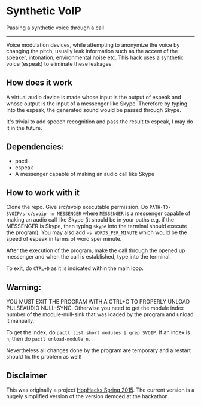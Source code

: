 # Synthetic VoIP
Passing a synthetic voice through a call

---

Voice modulation devices, while attempting to anonymize the voice by changing the pitch, usually leak information such as the accent of the speaker, intonation, environmental noise etc. 
This hack uses a synthetic voice (espeak) to eliminate these leakages.

## How does it work
A virtual audio device is made whose input is the output of espeak and whose output is the input of a messenger like Skype. Therefore by typing into the espeak, the generated sound would be passed through Skype.

It's trivial to add speech recognition and pass the result to espeak, I may do it in the future.

## Dependencies:
- pactl
- espeak
- A messenger capable of making an audio call like Skype

## How to work with it
Clone the repo. Give src/svoip executable permission. Do `PATH-TO-SVOIP/src/svoip -m MESSENGER` where `MESSENGER` is a messenger capable of making an audio call like Skype (it should be in your paths e.g. if the MESSENGER is Skype, then typing `skype` into the terminal should execute the program). You may also add `-s WORDS_PER_MINUTE` which would be the speed of espeak in terms of word sper minute.

After the execution of the program, make the call through the opened up messenger and when the call is established, type into the terminal.

To exit, do `CTRL+D` as it is indicated within the main loop.

## Warning:
YOU MUST EXIT THE PROGRAM WITH A CTRL+C TO PROPERLY UNLOAD PULSEAUDIO NULL-SYNC. Otherwise you need to get the module index number of the module-null-sink that was loaded by the program and unload it manually.

To get the index, do `pactl list short modules | grep SVOIP`. If an index is `n`, then do `pactl unload-module n`.

Nevertheless all changes done by the program are temporary and a restart should fix the problem as well!



## Disclaimer
This was originally a project [HopHacks Spring 2015](http://challengepost.com/software/watson-over-ip). The current version is a hugely simplified version of the version demoed at the hackathon.
